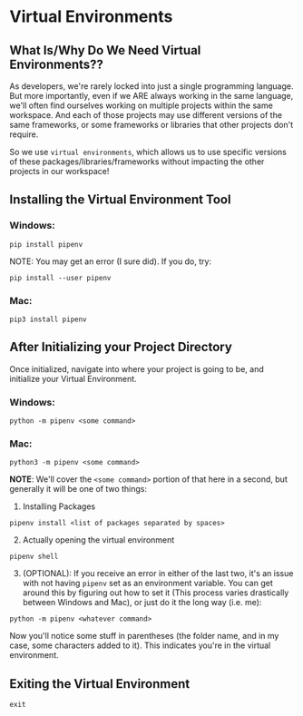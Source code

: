 # Virtual Environments

## What Is/Why Do We Need Virtual Environments??

As developers, we're rarely locked into just a single programming language. But more importantly, even if we ARE always working in the same language, we'll often find ourselves working on multiple projects within the same workspace. And each of those projects may use different versions of the same frameworks, or some frameworks or libraries that other projects don't require.

So we use `virtual environments`, which allows us to use specific versions of these packages/libraries/frameworks without impacting the other projects in our workspace!

## Installing the Virtual Environment Tool

### Windows:
```console
pip install pipenv
```

NOTE: You may get an error (I sure did). If you do, try:
```console
pip install --user pipenv
```

### Mac:
```console
pip3 install pipenv
```

## After Initializing your Project Directory

Once initialized, navigate into where your project is going to be, and initialize your Virtual Environment.

### Windows:
```console
python -m pipenv <some command>
```

### Mac:
```console
python3 -m pipenv <some command>
```

**NOTE**: We'll cover the `<some command>` portion of that here in a second, but generally it will be one of two things:

1. Installing Packages
```console
pipenv install <list of packages separated by spaces>
```
2. Actually opening the virtual environment
```console
pipenv shell
```

3. (OPTIONAL): If you receive an error in either of the last two, it's an issue with not having `pipenv` set as an environment variable. You can get around this by figuring out how to set it (This process varies drastically between Windows and Mac), or just do it the long way (i.e. me):
```console
python -m pipenv <whatever command>
```

Now you'll notice some stuff in parentheses (the folder name, and in my case, some characters added to it). This indicates you're in the virtual environment.

## Exiting the Virtual Environment

```console
exit
```